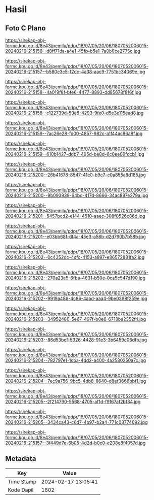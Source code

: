 # Hasil

## Foto C Plano

https://sirekap-obj-formc.kpu.go.id/8e43/pemilu/pdpr/18/07/05/20/06/1807052006015-20240216-215156--d8ff71da-a4e1-45fb-b5e1-7a0b0ce2775c.jpg

https://sirekap-obj-formc.kpu.go.id/8e43/pemilu/pdpr/18/07/05/20/06/1807052006015-20240216-215157--b580e3c5-f2dc-4a38-aac9-7751bc34069e.jpg

https://sirekap-obj-formc.kpu.go.id/8e43/pemilu/pdpr/18/07/05/20/06/1807052006015-20240216-215158--4a019f8f-bfe6-4477-8893-dd85678f816f.jpg

https://sirekap-obj-formc.kpu.go.id/8e43/pemilu/pdpr/18/07/05/20/06/1807052006015-20240216-215158--c122739d-50e5-4293-9fe0-d5e3e115ead8.jpg

https://sirekap-obj-formc.kpu.go.id/8e43/pemilu/pdpr/18/07/05/20/06/1807052006015-20240216-215159--7ac26e28-fd00-4857-982c-a1f44ac86a8f.jpg

https://sirekap-obj-formc.kpu.go.id/8e43/pemilu/pdpr/18/07/05/20/06/1807052006015-20240216-215159--610b1427-ddb7-495d-be8d-6c0ee09fdcb1.jpg

https://sirekap-obj-formc.kpu.go.id/8e43/pemilu/pdpr/18/07/05/20/06/1807052006015-20240216-215200--26b41678-8547-41e0-b9c7-c0a855a8d185.jpg

https://sirekap-obj-formc.kpu.go.id/8e43/pemilu/pdpr/18/07/05/20/06/1807052006015-20240216-215200--9b093939-64bd-417d-8666-34ac897e279a.jpg

https://sirekap-obj-formc.kpu.go.id/8e43/pemilu/pdpr/18/07/05/20/06/1807052006015-20240216-215201--5457bcd2-e144-4510-aaec-308f0526c86d.jpg

https://sirekap-obj-formc.kpu.go.id/8e43/pemilu/pdpr/18/07/05/20/06/1807052006015-20240216-215201--e03bb68f-df4a-45e3-a56b-d2d790b7b58b.jpg

https://sirekap-obj-formc.kpu.go.id/8e43/pemilu/pdpr/18/07/05/20/06/1807052006015-20240216-215202--0c4352dc-4cfc-4153-a897-e86572881fa2.jpg

https://sirekap-obj-formc.kpu.go.id/8e43/pemilu/pdpr/18/07/05/20/06/1807052006015-20240216-215202--270a23e5-6fba-4631-b50e-0ca5c547d190.jpg

https://sirekap-obj-formc.kpu.go.id/8e43/pemilu/pdpr/18/07/05/20/06/1807052006015-20240216-215202--9919a486-4c86-4aad-aaa4-9be0398f259e.jpg

https://sirekap-obj-formc.kpu.go.id/8e43/pemilu/pdpr/18/07/05/20/06/1807052006015-20240216-215203--34952480-5e67-497f-b0e6-6718ba2352f4.jpg

https://sirekap-obj-formc.kpu.go.id/8e43/pemilu/pdpr/18/07/05/20/06/1807052006015-20240216-215203--86d53bef-5326-4428-91e3-3b6459c06dfb.jpg

https://sirekap-obj-formc.kpu.go.id/8e43/pemilu/pdpr/18/07/05/20/06/1807052006015-20240216-215204--782797e1-1cba-4dd2-a400-4a2580250a7c.jpg

https://sirekap-obj-formc.kpu.go.id/8e43/pemilu/pdpr/18/07/05/20/06/1807052006015-20240216-215204--7ec9a756-9bc5-4db8-8640-d8ef3666bbf1.jpg

https://sirekap-obj-formc.kpu.go.id/8e43/pemilu/pdpr/18/07/05/20/06/1807052006015-20240216-215205--2f214790-5568-4705-af1d-f9f67af2bf34.jpg

https://sirekap-obj-formc.kpu.go.id/8e43/pemilu/pdpr/18/07/05/20/06/1807052006015-20240216-215205--3434ca43-c6d7-4b97-b2a4-771c08774692.jpg

https://sirekap-obj-formc.kpu.go.id/8e43/pemilu/pdpr/18/07/05/20/06/1807052006015-20240216-215157--3f449d7e-6b05-4d2d-b0c0-e208e8f4057d.jpg


## Metadata

| Key        | Value               |
| ---------- | ------------------- |
| Time Stamp | 2024-02-17 13:05:41 |
| Kode Dapil | 1802                |



